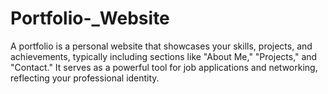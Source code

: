 # Portfolio-_Website
A portfolio is a personal website that showcases your skills, projects, and achievements, typically including sections like "About Me," "Projects," and "Contact." It serves as a powerful tool for job applications and networking, reflecting your professional identity.

